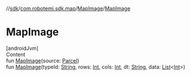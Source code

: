 //[sdk](../../../index.md)/[com.robotemi.sdk.map](../index.md)/[MapImage](index.md)/[MapImage](-map-image.md)



# MapImage  
[androidJvm]  
Content  
fun [MapImage](-map-image.md)(source: [Parcel](https://developer.android.com/reference/kotlin/android/os/Parcel.html))  
fun [MapImage](-map-image.md)(typeId: [String](https://kotlinlang.org/api/latest/jvm/stdlib/kotlin/-string/index.html), rows: [Int](https://kotlinlang.org/api/latest/jvm/stdlib/kotlin/-int/index.html), cols: [Int](https://kotlinlang.org/api/latest/jvm/stdlib/kotlin/-int/index.html), dt: [String](https://kotlinlang.org/api/latest/jvm/stdlib/kotlin/-string/index.html), data: [List](https://kotlinlang.org/api/latest/jvm/stdlib/kotlin.collections/-list/index.html)<[Int](https://kotlinlang.org/api/latest/jvm/stdlib/kotlin/-int/index.html)>)  



